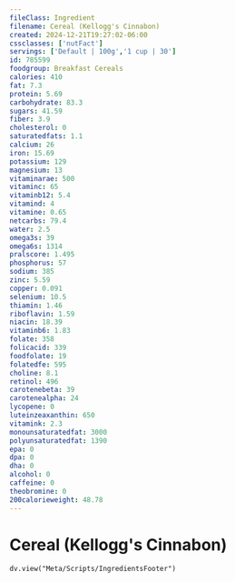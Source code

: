 ```yaml
---
fileClass: Ingredient
filename: Cereal (Kellogg's Cinnabon)
created: 2024-12-21T19:27:02-06:00
cssclasses: ['nutFact']
servings: ['Default | 100g','1 cup | 30']
id: 785599
foodgroup: Breakfast Cereals
calories: 410
fat: 7.3
protein: 5.69
carbohydrate: 83.3
sugars: 41.59
fiber: 3.9
cholesterol: 0
saturatedfats: 1.1
calcium: 26
iron: 15.69
potassium: 129
magnesium: 13
vitaminarae: 500
vitaminc: 65
vitaminb12: 5.4
vitamind: 4
vitamine: 0.65
netcarbs: 79.4
water: 2.5
omega3s: 39
omega6s: 1314
pralscore: 1.495
phosphorus: 57
sodium: 385
zinc: 5.59
copper: 0.091
selenium: 10.5
thiamin: 1.46
riboflavin: 1.59
niacin: 18.39
vitaminb6: 1.83
folate: 358
folicacid: 339
foodfolate: 19
folatedfe: 595
choline: 8.1
retinol: 496
carotenebeta: 39
carotenealpha: 24
lycopene: 0
luteinzeaxanthin: 650
vitamink: 2.3
monounsaturatedfat: 3000
polyunsaturatedfat: 1390
epa: 0
dpa: 0
dha: 0
alcohol: 0
caffeine: 0
theobromine: 0
200calorieweight: 48.78
---
```


# Cereal (Kellogg's Cinnabon)

```dataviewjs
dv.view("Meta/Scripts/IngredientsFooter")
```